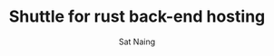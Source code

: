 ---
title: Shuttle for rust back-end hosting
author: Sat Naing
pubDatetime: 2023-11-10T03:42:51Z
postSlug: Shuttle-for-rust-back-end-hosting
featured: false
draft: false
tags:
  - Shuttle
  - Rust
description:
  "EXAMPLE POST: ทาวริ เป็นเฟรมเวิร์คสำหรับสร้าง เนทีฟแอพ สำหรับมือถือ และ PC นอกจากนี้มันยังมีประสิทธิภาพที่ไม่ธรรมดาด้วยภาษา Rust"
---